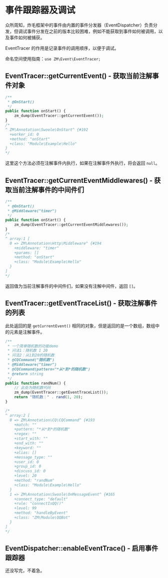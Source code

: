 # 事件跟踪器及调试

众所周知，炸毛框架中的事件由内置的事件分发器（EventDispatcher）负责分发，但调试事件分发在之前的版本比较困难，例如不能获取到事件如何被调用，以及事件如何被捕获。

EventTracer 的作用是记录事件的调用顺序，以便于调试。

命名空间使用指南：`use ZM\Event\EventTracer;`

## EventTracer::getCurrentEvent() - 获取当前注解事件对象

```php
/**
 * @OnStart()
 */
public function onStart() {
    zm_dump(EventTracer::getCurrentEvent());
}
/*
^ ZM\Annotation\Swoole\OnStart^ {#192
  +worker_id: 0
  +method: "onStart"
  +class: "Module\Example\Hello"
}
*/
```

这里这个方法必须在注解事件内执行，如果在注解事件外执行，将会返回 `null`。

## EventTracer::getCurrentEventMiddlewares() - 获取当前注解事件的中间件们

```php
/**
 * @OnStart()
 * @Middleware("timer")
 */
public function onStart() {
    zm_dump(EventTracer::getCurrentEventMiddlewares());
}
/*
^ array:1 [
  0 => ZM\Annotation\Http\Middleware^ {#194
    +middleware: "timer"
    +params: []
    +method: "onStart"
    +class: "Module\Example\Hello"
  }
]
*/
```

返回值为当前注解事件的中间件们，如果没有注解中间件，返回 `[]`。

## EventTracer::getEventTraceList() - 获取注解事件的列表

此处返回的是 `getCurrentEvent()` 相同的对象，但是返回的是一个数组，数组中的元素是注解事件。

```php
/**
 * 一个简单随机数的功能demo
 * 问法1：随机数 1 20
 * 问法2：从1到20的随机数
 * @CQCommand("随机数")
 * @Middleware("timer")
 * @CQCommand(pattern="*从*到*的随机数")
 * @return string
 */
public function randNum() {
    // 此处为随机数代码
    zm_dump(EventTracer::getEventTraceList());
    return "随机数：" . rand(1, 20);
}

/*
^ array:2 [
  0 => ZM\Annotation\CQ\CQCommand^ {#193
    +match: ""
    +pattern: "*从*到*的随机数"
    +regex: ""
    +start_with: ""
    +end_with: ""
    +keyword: ""
    +alias: []
    +message_type: ""
    +user_id: 0
    +group_id: 0
    +discuss_id: 0
    +level: 20
    +method: "randNum"
    +class: "Module\Example\Hello"
  }
  1 => ZM\Annotation\Swoole\OnMessageEvent^ {#165
    +connect_type: "default"
    +rule: "connectIsQQ()"
    +level: 99
    +method: "handleByEvent"
    +class: "ZM\Module\QQBot"
  }
]
*/
```

## EventDispatcher::enableEventTrace() - 启用事件跟踪器

还没写完，不着急。
